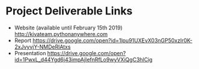 # Project Deliverable Links

* Website (available until February 15th 2019) http://kivateam.pythonanywhere.com
* Report https://drive.google.com/open?id=1lpu91UXEvX03nGP50xzlr0K-2xJvyvjY-NMDeRlAtxs
* Presentation https://drive.google.com/open?id=1PwxL_d44Ygd6j43impAjIefnRfLo9wyVXiQgC3hlCig
